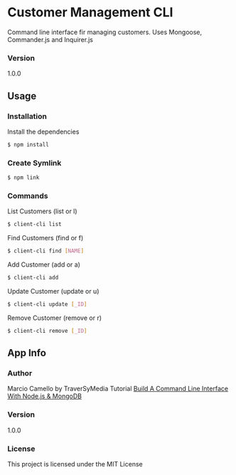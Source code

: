 # Customer Management CLI

Command line interface fir managing customers. Uses Mongoose, Commander.js and Inquirer.js

### Version
1.0.0

## Usage

### Installation

Install the dependencies

```sh
$ npm install
```

### Create Symlink

```sh
$ npm link
```

### Commands

List Customers (list or l)
```sh
$ client-cli list
```

Find Customers (find or f)
```sh
$ client-cli find [NAME]
```

Add Customer (add or a)
```sh
$ client-cli add
```

Update Customer (update or u)
```sh
$ client-cli update [_ID]
```

Remove Customer (remove or r)
```sh
$ client-cli remove [_ID]
```

## App Info

### Author

Marcio Camello by TraverSyMedia Tutorial
[Build A Command Line Interface With Node.js & MongoDB](https://www.youtube.com/watch?v=v2GKt39-LPA)

### Version

1.0.0

### License

This project is licensed under the MIT License
